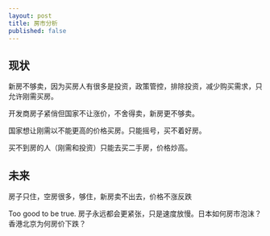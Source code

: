 ```yaml
---
layout: post
title: 房市分析
published: false
---
```


## 现状
新房不够卖，因为买房人有很多是投资，政策管控，排除投资，减少购买需求，只允许刚需买房。

开发商房子紧俏但国家不让涨价，不舍得卖，新房更不够卖。

国家想让刚需以不能更高的价格买房。只能摇号，买不着好房。

买不到房的人（刚需和投资）只能去买二手房，价格炒高。

## 未来
房子只住，空房很多，够住，新房卖不出去，价格不涨反跌

Too good to be true. 房子永远都会更紧张，只是速度放慢。日本如何房市泡沫？香港北京为何房价下跌？
